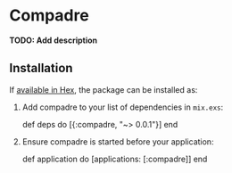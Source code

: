 # Compadre

**TODO: Add description**

## Installation

If [available in Hex](https://hex.pm/docs/publish), the package can be installed as:

  1. Add compadre to your list of dependencies in `mix.exs`:

        def deps do
          [{:compadre, "~> 0.0.1"}]
        end

  2. Ensure compadre is started before your application:

        def application do
          [applications: [:compadre]]
        end

